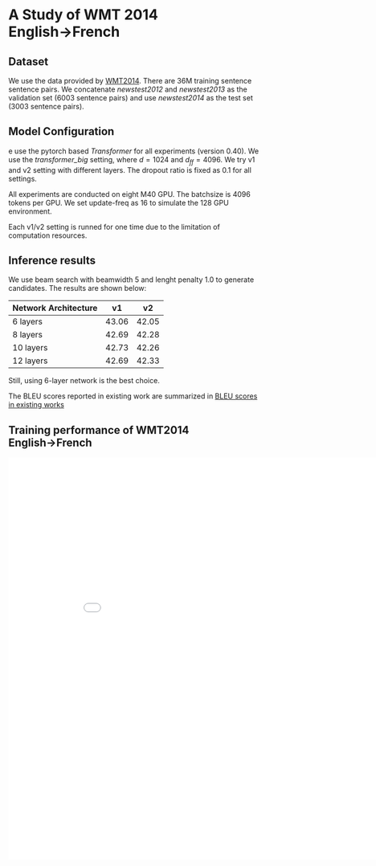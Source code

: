 <script type="text/x-mathjax-config">
MathJax.Hub.Config({
  tex2jax: {
    inlineMath: [['$','$'], ['\\(','\\)']],
    processEscapes: true
  }
});
</script>
<script src="https://cdnjs.cloudflare.com/ajax/libs/mathjax/2.7.0/MathJax.js?config=TeX-AMS-MML_HTMLorMML" type="text/javascript"></script>

# A Study of WMT 2014 English&#8594;French

## Dataset
We use the data provided by [WMT2014](http://www.statmt.org/wmt14/translation-task.html). There are 36M training sentence sentence pairs. We concatenate _newstest2012_ and _newstest2013_ as the validation set (6003 sentence pairs) and use _newstest2014_ as the test set (3003 sentence pairs).


## Model Configuration
e use the pytorch based _Transformer_ for all experiments (version 0.40). We use the _transformer_big_ setting, where $d=1024$ and $d_{ff}=4096$. We try v1 and v2 setting with different layers. The dropout ratio is fixed as 0.1 for all settings.

All experiments are conducted on eight M40 GPU. The batchsize is $4096$ tokens per GPU. We set update-freq as 16 to simulate the 128 GPU environment.

Each v1/v2 setting is runned for one time due to the limitation of computation resources.
 
## Inference results
We use beam search with beamwidth 5 and lenght penalty 1.0 to generate candidates. The results are shown below:

| Network Architecture | v1 | v2 |
|-------|--------|---------|
| 6 layers | 43.06 | 42.05 |
| 8 layers | 42.69 | 42.28 |
| 10 layers | 42.73 | 42.26 |
| 12 layers | 42.69 | 42.33 |

Still, using 6-layer network is the best choice.

The BLEU scores reported in existing work are summarized in [BLEU scores in existing works](https://xyc1207.github.io/transformer-revisit/summary/baselines_wmt14_enfr.html)

## Training performance of WMT2014 English$\to$French
<iframe width="900" height="800" frameborder="0" scrolling="no" src="//plot.ly/~xyc1207/16.embed"></iframe>
